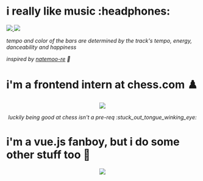 <p align="center">
  <h1>i really like music :headphones:</h1>



  <a href="https://andyruwruw.vercel.app/api/now-playing?open">
    <img src="https://andyruwruw.vercel.app/api/now-playing">
  </a>



  <img src="https://andyruwruw.vercel.app/api/top-played">



  <i>tempo and color of the bars are determined by the track's tempo, energy, danceability and happiness</i>



  <i>inspired by <a href="https://github.com/natemoo-re">natemoo-re</a> :raised_hands:</i>
</p>

# i'm a frontend intern at chess.com ♟️

<p align="center">
  <a href="https://www.chess.com/member/andyruwruw">
    <img src="https://andyruwruw.vercel.app/api/chess-games">
  </a>
</p>

<p align="center">
  <i>luckily being good at chess isn't a pre-req :stuck_out_tongue_winking_eye:</i>
</p>

# i'm a vue.js fanboy, but i do some other stuff too :hammer:

<p align="center">
  <img src="https://andyruwruw.vercel.app/api/skills">
</p>
